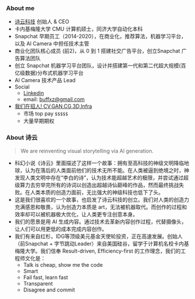 ### About me
- [诗云科技](https://www.surreal.la) 创始人 & CEO
- 卡内基梅隆大学 CMU 计算机硕士，同济大学自动化本科
- Snapchat 早期员工（2014-2020），在商业化，推荐算法，机器学习平台，以及 AI Camera 中担任技术主管
- 商业化团队核心成员 (前2)，从 0 到 1 搭建社交广告平台，创立Snapchat 广告算法团队
- 创立 Snapchat 机器学习平台团队，设计并搭建第一代和第二代超大规模(百亿级数据)分布式机器学习平台
- AI Camera 技术产品 Lead
- Social
  - [Linkedin](https://www.linkedin.com/in/buffxz)
  - email: buffxz@gmail.com
- [我们在招人! CV,GAN,CG,3D,Infra](https://surreal-ai.feishu.cn/docs/doccnLUStR4WRzRU8mxCjI21iLc#)
  - 市场 top pay `$$$$$`
  - 大量早期期权

### About 诗云
> We are reinventing visual storytelling via AI generation.
- 科幻小说《诗云》里面描述了这样一个故事：拥有至高科技的神级文明降临地球，认为在落后的人类面前他们的技术无所不能。在人类被逼到绝境之时，神发现人类文明中存在“李白的诗”，认为技术能超越艺术的极限，并尝试通过超级算力去穷举完所有的诗词以创造出超越诗仙巅峰的作品，然而最终挑战失败。在人类本质的创造力面前，无比强大的神级科技也低下了头。
- 这是我们很喜欢的一个故事，也启发了诗云科技的创立。我们对人类的创造力充满感恩和敬畏，认为创造力本质是 art，无法被机器取代。而创作的过程和效率却可以被机器极大优化，让人类更专注创意本身。
- 我们的愿景是用 AI 生成内容。通过技术去革新内容创作过程，代替摄像头，让人们可以用更低的成本完成内容创作。
- 我们有来自红杉，IDG等顶级美元基金天使轮投资，正在高速发展。创始人（前Snapchat + 字节跳动Leader）来自美国硅谷，留学于计算机名校卡内基梅隆大学。我们信奉 Result-driven, Efficiency-first 的工作理念，我们的工程师文化是：
  - Talk is cheap, show me the code
  - Smart
  - Fail fast, learn fast
  - Transparent
  - Disagree and commit
